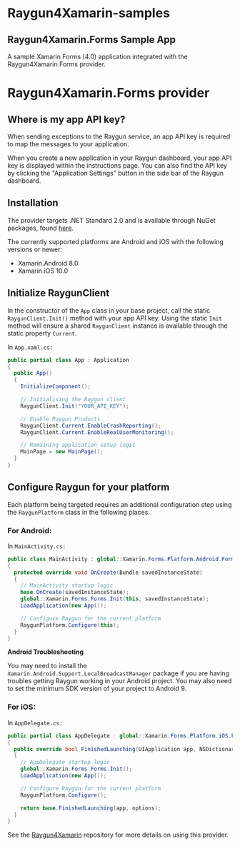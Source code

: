 # Raygun4Xamarin-samples

## Raygun4Xamarin.Forms Sample App

A sample Xamarin Forms (4.0) application integrated with the Raygun4Xamarin.Forms provider.

# Raygun4Xamarin.Forms provider

## Where is my app API key?
When sending exceptions to the Raygun service, an app API key is required to map the messages to your application.

When you create a new application in your Raygun dashboard, your app API key is displayed within the instructions page. You can also find the API key by clicking the "Application Settings" button in the side bar of the Raygun dashboard.

## Installation

The provider targets .NET Standard 2.0 and is available through NuGet packages, found [here](https://www.nuget.org/packages/raygun4xamarin.forms/).

The currently supported platforms are Android and iOS with the following versions or newer:
 
 * Xamarin.Android 8.0
 * Xamarin.iOS 10.0

## Initialize RaygunClient

In the constructor of the `App` class in your base project, call the static `RaygunClient.Init()` method with your app API key. Using the static `Init` method will ensure a shared `RaygunClient` instance is available through the static property `Current`.

In `App.xaml.cs:`

``` csharp
public partial class App : Application
{
  public App()
  {
    InitializeComponent();

    // Initialising the Raygun client 
    RaygunClient.Init("YOUR_API_KEY");

    // Enable Raygun Products
    RaygunClient.Current.EnableCrashReporting(); 
    RaygunClient.Current.EnableRealUserMonitoring(); 

    // Remaining application setup logic
    MainPage = new MainPage();
  }
}
```

## Configure Raygun for your platform

Each platform being targeted requires an additional configuration step using the `RaygunPlatform` class in the following places. 

### For Android:

In `MainActivity.cs:`

``` csharp
public class MainActivity : global::Xamarin.Forms.Platform.Android.FormsAppCompatActivity
{
  protected override void OnCreate(Bundle savedInstanceState)
  {
    // MainActivity startup logic
    base.OnCreate(savedInstanceState);
    global::Xamarin.Forms.Forms.Init(this, savedInstanceState);
    LoadApplication(new App());

    // Configure Raygun for the current platform
    RaygunPlatform.Configure(this);
  }
}
```

**Android Troubleshooting**

You may need to install the `Xamarin.Android.Support.LocalBroadcastManager` package if you are having troubles getting Raygun working in your Android project. 
You may also need to set the minimum SDK version of your project to Android 9.

### For iOS:

In `AppDelegate.cs:`

``` csharp
public partial class AppDelegate : global::Xamarin.Forms.Platform.iOS.FormsApplicationDelegate
{
  public override bool FinishedLaunching(UIApplication app, NSDictionary options)
  {
    // AppDelegate startup logic
    global::Xamarin.Forms.Forms.Init();
    LoadApplication(new App());

    // Configure Raygun for the current platform
    RaygunPlatform.Configure();

    return base.FinishedLaunching(app, options);
  }
}
```

See the [Raygun4Xamarin](https://github.com/MindscapeHQ/raygun4xamarin) repository for more details on using this provider.